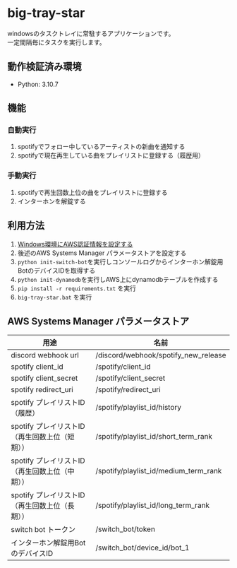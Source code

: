 # big-tray-star

windowsのタスクトレイに常駐するアプリケーションです。  
一定間隔毎にタスクを実行します。

## 動作検証済み環境

* Python: 3.10.7

## 機能
### 自動実行
1. spotifyでフォロー中しているアーティストの新曲を通知する
1. spotifyで現在再生している曲をプレイリストに登録する（履歴用）

### 手動実行
1. spotifyで再生回数上位の曲をプレイリストに登録する
1. インターホンを解錠する

## 利用方法

1. <a href="https://spotipy.readthedocs.io/en/master/">Windows環境にAWS認証情報を設定する</a>
1. 後述のAWS Systems Manager パラメータストアを設定する
1. `python init-switch-bot`を実行しコンソールログからインターホン解錠用BotのデバイスIDを取得する
1. `python init-dynamodb`を実行しAWS上にdynamodbテーブルを作成する
1. `pip install -r requirements.txt` を実行
1. `big-tray-star.bat` を実行

## AWS Systems Manager パラメータストア

| 用途                           | 名前                                    |
|------------------------------|---------------------------------------|
| discord webhook url          | /discord/webhook/spotify_new_release  |
| spotify client_id            | /spotify/client_id                    |
| spotify client_secret        | /spotify/client_secret                |
| spotify redirect_uri         | /spotify/redirect_uri                 |
| spotify プレイリストID（履歴）         | /spotify/playlist_id/history          |
| spotify プレイリストID（再生回数上位（短期）） | /spotify/playlist_id/short_term_rank  |
| spotify プレイリストID（再生回数上位（中期）） | /spotify/playlist_id/medium_term_rank |
| spotify プレイリストID（再生回数上位（長期）） | /spotify/playlist_id/long_term_rank   |
| switch bot トークン              | /switch_bot/token                     |
| インターホン解錠用BotのデバイスID          | /switch_bot/device_id/bot_1           |
